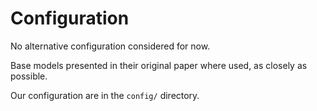 # Configuration

No alternative configuration considered for now. 

Base models presented in their original paper where used, as closely as possible.

Our configuration are in the `config/` directory.
